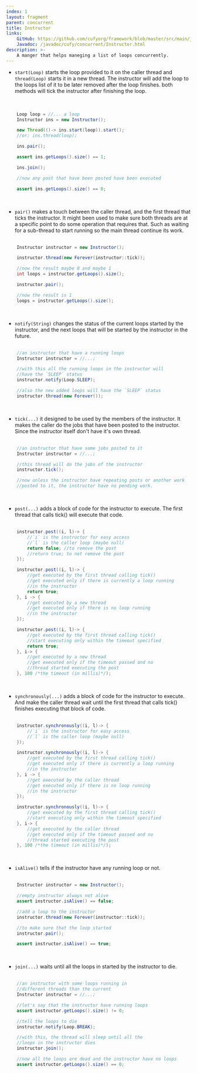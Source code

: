 ```yaml
---
index: 1
layout: fragment
parent: concurrent
title: Instructor
links:
    GitHub: https://github.com/cufyorg/framework/blob/master/src/main/java/cufy/concurrent/Instructor.java
    Javadoc: /javadoc/cufy/concurrent/Instructor.html
description: >-
    A manger that helps maneging a list of loops concurrently.
---
```


- `start(Loop)` starts the loop provided to it on the caller thread
and `thread(Loop)` starts it in a new thread. The instructor will add
the loop to the loops list of it to be later removed after the loop
finishes. both methods will tick the instructor after finishing the
loop.  
<br><br>
```java 
    Loop loop = //... a loop
    Instructor ins = new Instructor();

    new Thread(()-> ins.start(loop)).start();
    //or: ins.thread(loop);

    ins.pair();

    assert ins.getLoops().size() == 1;

    ins.join();

    //now any post that have been posted have been executed

    assert ins.getLoops().size() == 0;
```
<br>

- `pair()` makes a touch between the caller thread, and the first
thread that ticks the instructor. It might been used to make sure both
threads are at a specific point to do some operation that requires
that. Such as waiting for a sub-thread to start running so the main
thread continue its work.
<br><br>
```java 
    Instructor instructor = new Instructor();

    instructor.thread(new Forever(instructor::tick));

    //now the result maybe 0 and maybe 1
    int loops = instructor.getLoops().size();

    instructor.pair();

    //now the result is 1
    loops = instructor.getLoops().size();
```
<br>

- `notify(String)` changes the status of the current loops started by
the instructor, and the next loops that will be started by the
instructor in the future.
<br><br>
```java 
    //an instructor that have a running loops
    Instructor instructor = //...;

    //with this all the running loops in the instructor will
    //have the `SLEEP` status
    instructor.notify(Loop.SLEEP);

    //also the new added loops will have the `SLEEP` status
    instructor.thread(new Forever());
```
<br>

- `tick(...)` it designed to be used by the members of the instructor.
It makes the caller do the jobs that have been posted to the
instructor. Since the instructor itself don't have it's own thread.
<br><br>
```java 
    //an instructor that have some jobs posted to it
    Instructor instructor = //...;

    //this thread will do the jobs of the instructor
    instructor.tick();

    //now unless the instructor have repeating posts or another work
    //posted to it, the instructor have no pending work.
```    
<br>

- `post(...)` adds a block of code for the instructor to execute. The
first thread that calls tick() will execute that code.
<br><br>
```java 
    instructor.post((i, l)-> {
        //`i` is the instructor for easy access
        //`l` is the caller loop (maybe null)
        return false; //to remove the post
        //return true; to not remove the post
    });
```
```java 
    instructor.post((i, l)-> {
        //get executed by the first thread calling tick()
        //get executed only if there is currently a loop running
        //in the instructor
        return true;
    }, i -> {
        //get executed by a new thread
        //get executed only if there is no loop running
        //in the instructor
    });
```
```java 
    instructor.post((i, l)-> {
        //get executed by the first thread calling tick()
        //start executing only within the timeout specified
        return true;
    }, i-> {
        //get executed by a new thread
        //get executed only if the timeout passed and no
        //thread started executing the post
    }, 100 /*the timeout (in millis)*/);
```
<br>

- `synchronously(...)` adds a block of code for the instructor to
execute. And make the caller thread wait until the first thread that
calls tick() finishes executing that block of code.
<br><br>
```java 
    instructor.synchronously((i, l)-> {
        //`i` is the instructor for easy access
        //`l` is the caller loop (maybe null)
    });
```
```java 
    instructor.synchronously((i, l)-> {
        //get executed by the first thread calling tick()
        //get executed only if there is currently a loop running
        //in the instructor
    }, i -> {
        //get executed by the caller thread
        //get executed only if there is no loop running
        //in the instructor
    });
```
```java 
    instructor.synchronously((i, l)-> {
        //get executed by the first thread calling tick()
        //start executing only within the timeout specified
    }, i-> {
        //get executed by the caller thread
        //get executed only if the timeout passed and no
        //thread started executing the post
    }, 100 /*the timeout (in millis)*/);
```
<br>

- `isAlive()` tells if the instructor have any running loop or not.
<br><br>
```java 
    Instructor instructor = new Instructor();

    //empty instructor always not alive
    assert instructor.isAlive() == false;

    //add a loop to the instructor
    instructor.thread(new Forever(instructor::tick));

    //to make sure that the loop started
    instructor.pair();

    assert instructor.isAlive() == true;
```
<br>

- `join(...)` waits until all the loops in started by the instructor
to die.
<br><br>
```java 
    //an instructor with some loops running in
    //different threads than the current
    Instructor instructor = //...;

    //let's say that the instructor have running loops
    assert instructor.getLoops().size() != 0;

    //tell the loops to die
    instructor.notify(Loop.BREAK);

    //with this, the thread will sleep until all the
    //loops in the instructor dies
    instructor.join();

    //now all the loops are dead and the instructor have no loops
    assert instructor.getLoops().size() == 0;
```